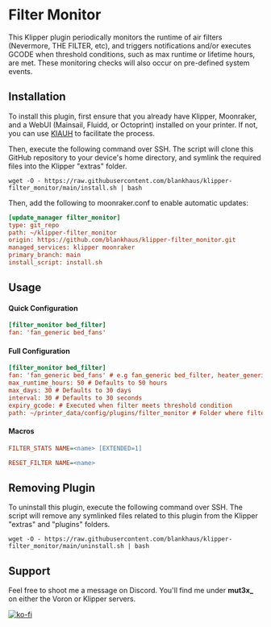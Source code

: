 # Filter Monitor

This Klipper plugin periodically monitors the runtime of air filters (Nevermore, THE FILTER, etc), and triggers notifications and/or executes GCODE when threshold conditions, such as max runtime or lifetime hours, are met. These monitoring checks will also occur on pre-defined system events.

## Installation

To install this plugin, first ensure that you already have Klipper, Moonraker, and a WebUI (Mainsail, Fluidd, or Octoprint) installed on your printer. If not, you can use [KIAUH](https://github.com/dw-0/kiauh) to facilitate the process.

Then, execute the following command over SSH. The script will clone this GitHub repository to your device's home directory, and symlink the required files into the Klipper "extras" folder.

```
wget -O - https://raw.githubusercontent.com/blankhaus/klipper-filter_monitor/main/install.sh | bash
```

Then, add the following to moonraker.conf to enable automatic updates:

```ini
[update_manager filter_monitor]
type: git_repo
path: ~/klipper-filter_monitor
origin: https://github.com/blankhaus/klipper-filter_monitor.git
managed_services: klipper moonraker
primary_branch: main
install_script: install.sh
```

## Usage

#### Quick Configuration

```ini
[filter_monitor bed_filter]
fan: 'fan_generic bed_fans'
```

#### Full Configuration

```ini
[filter_monitor bed_filter]
fan: 'fan_generic bed_fans' # e.g fan_generic bed_filter, heater_generic heated_chamber, etc
max_runtime_hours: 50 # Defaults to 50 hours
max_days: 30 # Defaults to 30 days
interval: 30 # Defaults to 30 seconds
expiry_gcode: # Executed when filter meets threshold condition
path: ~/printer_data/config/plugins/filter_monitor # Folder where filter data is stored
```

#### Macros

```ini
FILTER_STATS NAME=<name> [EXTENDED=1]
```

```ini
RESET_FILTER NAME=<name>
```

## Removing Plugin

To uninstall this plugin, execute the following command over SSH. The script will remove any symlinked files related to this plugin from the Klipper "extras" and "plugins" folders.

```
wget -O - https://raw.githubusercontent.com/blankhaus/klipper-filter_monitor/main/uninstall.sh | bash
```

## Support

Feel free to shoot me a message on Discord. You'll find me under **mut3x_** on either the Voron or Klipper servers.

[![ko-fi](https://ko-fi.com/img/githubbutton_sm.svg)](https://ko-fi.com/M4M3125C21)
